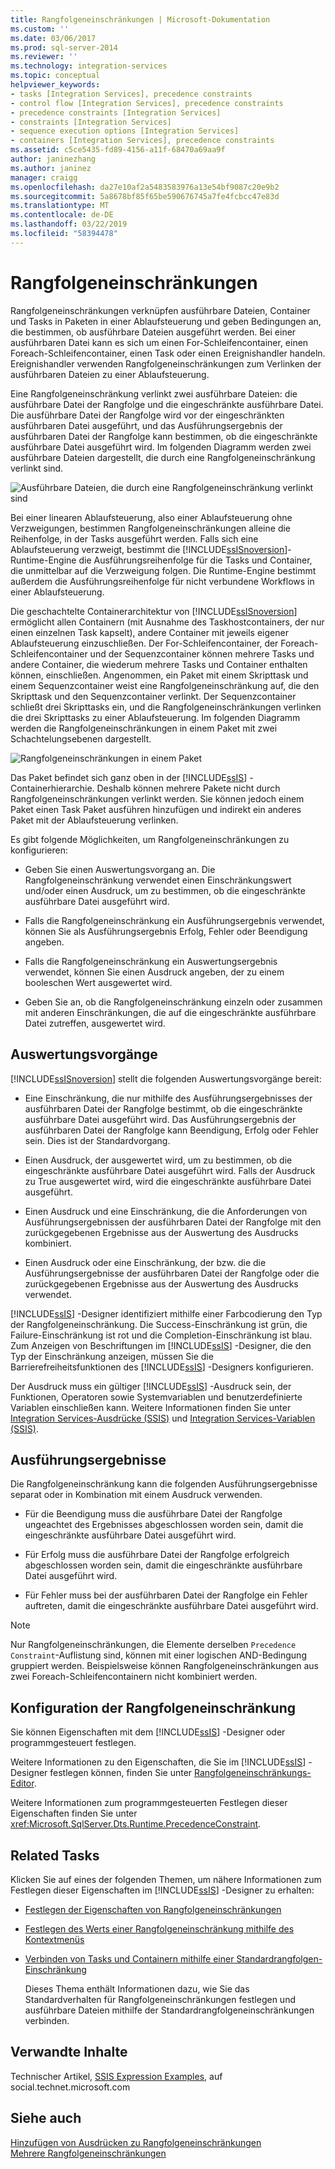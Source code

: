 ```yaml
---
title: Rangfolgeneinschränkungen | Microsoft-Dokumentation
ms.custom: ''
ms.date: 03/06/2017
ms.prod: sql-server-2014
ms.reviewer: ''
ms.technology: integration-services
ms.topic: conceptual
helpviewer_keywords:
- tasks [Integration Services], precedence constraints
- control flow [Integration Services], precedence constraints
- precedence constraints [Integration Services]
- constraints [Integration Services]
- sequence execution options [Integration Services]
- containers [Integration Services], precedence constraints
ms.assetid: c5ce5435-fd89-4156-a11f-68470a69aa9f
author: janinezhang
ms.author: janinez
manager: craigg
ms.openlocfilehash: da27e10af2a5483583976a13e54bf9087c20e9b2
ms.sourcegitcommit: 5a8678bf85f65be590676745a7fe4fcbcc47e83d
ms.translationtype: MT
ms.contentlocale: de-DE
ms.lasthandoff: 03/22/2019
ms.locfileid: "58394478"
---
```

# <a name="precedence-constraints"></a>Rangfolgeneinschränkungen
  Rangfolgeneinschränkungen verknüpfen ausführbare Dateien, Container und Tasks in Paketen in einer Ablaufsteuerung und geben Bedingungen an, die bestimmen, ob ausführbare Dateien ausgeführt werden. Bei einer ausführbaren Datei kann es sich um einen For-Schleifencontainer, einen Foreach-Schleifencontainer, einen Task oder einen Ereignishandler handeln. Ereignishandler verwenden Rangfolgeneinschränkungen zum Verlinken der ausführbaren Dateien zu einer Ablaufsteuerung.  
  
 Eine Rangfolgeneinschränkung verlinkt zwei ausführbare Dateien: die ausführbare Datei der Rangfolge und die eingeschränkte ausführbare Datei. Die ausführbare Datei der Rangfolge wird vor der eingeschränkten ausführbaren Datei ausgeführt, und das Ausführungsergebnis der ausführbaren Datei der Rangfolge kann bestimmen, ob die eingeschränkte ausführbare Datei ausgeführt wird. Im folgenden Diagramm werden zwei ausführbare Dateien dargestellt, die durch eine Rangfolgeneinschränkung verlinkt sind.  
  
 ![Ausführbare Dateien, die durch eine Rangfolgeneinschränkung verlinkt sind](../media/ssis-pcsimple.gif "Ausführbare Dateien, die durch eine Rangfolgeneinschränkung verlinkt sind")  
  
 Bei einer linearen Ablaufsteuerung, also einer Ablaufsteuerung ohne Verzweigungen, bestimmen Rangfolgeneinschränkungen alleine die Reihenfolge, in der Tasks ausgeführt werden. Falls sich eine Ablaufsteuerung verzweigt, bestimmt die [!INCLUDE[ssISnoversion](../../../includes/ssisnoversion-md.md)]-Runtime-Engine die Ausführungsreihenfolge für die Tasks und Container, die unmittelbar auf die Verzweigung folgen. Die Runtime-Engine bestimmt außerdem die Ausführungsreihenfolge für nicht verbundene Workflows in einer Ablaufsteuerung.  
  
 Die geschachtelte Containerarchitektur von [!INCLUDE[ssISnoversion](../../../includes/ssisnoversion-md.md)] ermöglicht allen Containern (mit Ausnahme des Taskhostcontainers, der nur einen einzelnen Task kapselt), andere Container mit jeweils eigener Ablaufsteuerung einzuschließen. Der For-Schleifencontainer, der Foreach-Schleifencontainer und der Sequenzcontainer können mehrere Tasks und andere Container, die wiederum mehrere Tasks und Container enthalten können, einschließen. Angenommen, ein Paket mit einem Skripttask und einem Sequenzcontainer weist eine Rangfolgeneinschränkung auf, die den Skripttask und den Sequenzcontainer verlinkt. Der Sequenzcontainer schließt drei Skripttasks ein, und die Rangfolgeneinschränkungen verlinken die drei Skripttasks zu einer Ablaufsteuerung. Im folgenden Diagramm werden die Rangfolgeneinschränkungen in einem Paket mit zwei Schachtelungsebenen dargestellt.  
  
 ![Rangfolgeneinschränkungen in einem Paket](../media/mw-dts-12.gif "Rangfolgeneinschränkungen in einem Paket")  
  
 Das Paket befindet sich ganz oben in der [!INCLUDE[ssIS](../../../includes/ssis-md.md)] -Containerhierarchie. Deshalb können mehrere Pakete nicht durch Rangfolgeneinschränkungen verlinkt werden. Sie können jedoch einem Paket einen Task Paket ausführen hinzufügen und indirekt ein anderes Paket mit der Ablaufsteuerung verlinken.  
  
 Es gibt folgende Möglichkeiten, um Rangfolgeneinschränkungen zu konfigurieren:  
  
-   Geben Sie einen Auswertungsvorgang an. Die Rangfolgeneinschränkung verwendet einen Einschränkungswert und/oder einen Ausdruck, um zu bestimmen, ob die eingeschränkte ausführbare Datei ausgeführt wird.  
  
-   Falls die Rangfolgeneinschränkung ein Ausführungsergebnis verwendet, können Sie als Ausführungsergebnis Erfolg, Fehler oder Beendigung angeben.  
  
-   Falls die Rangfolgeneinschränkung ein Auswertungsergebnis verwendet, können Sie einen Ausdruck angeben, der zu einem booleschen Wert ausgewertet wird.  
  
-   Geben Sie an, ob die Rangfolgeneinschränkung einzeln oder zusammen mit anderen Einschränkungen, die auf die eingeschränkte ausführbare Datei zutreffen, ausgewertet wird.  
  
## <a name="evaluation-operations"></a>Auswertungsvorgänge  
 [!INCLUDE[ssISnoversion](../../../includes/ssisnoversion-md.md)] stellt die folgenden Auswertungsvorgänge bereit:  
  
-   Eine Einschränkung, die nur mithilfe des Ausführungsergebnisses der ausführbaren Datei der Rangfolge bestimmt, ob die eingeschränkte ausführbare Datei ausgeführt wird. Das Ausführungsergebnis der ausführbaren Datei der Rangfolge kann Beendigung, Erfolg oder Fehler sein. Dies ist der Standardvorgang.  
  
-   Einen Ausdruck, der ausgewertet wird, um zu bestimmen, ob die eingeschränkte ausführbare Datei ausgeführt wird. Falls der Ausdruck zu True ausgewertet wird, wird die eingeschränkte ausführbare Datei ausgeführt.  
  
-   Einen Ausdruck und eine Einschränkung, die die Anforderungen von Ausführungsergebnissen der ausführbaren Datei der Rangfolge mit den zurückgegebenen Ergebnisse aus der Auswertung des Ausdrucks kombiniert.  
  
-   Einen Ausdruck oder eine Einschränkung, der bzw. die die Ausführungsergebnisse der ausführbaren Datei der Rangfolge oder die zurückgegebenen Ergebnisse aus der Auswertung des Ausdrucks verwendet.  
  
 [!INCLUDE[ssIS](../../../includes/ssis-md.md)] -Designer identifiziert mithilfe einer Farbcodierung den Typ der Rangfolgeneinschränkung. Die Success-Einschränkung ist grün, die Failure-Einschränkung ist rot und die Completion-Einschränkung ist blau. Zum Anzeigen von Beschriftungen im [!INCLUDE[ssIS](../../../includes/ssis-md.md)] -Designer, die den Typ der Einschränkung anzeigen, müssen Sie die Barrierefreiheitsfunktionen des [!INCLUDE[ssIS](../../../includes/ssis-md.md)] -Designers konfigurieren.  
  
 Der Ausdruck muss ein gültiger [!INCLUDE[ssIS](../../../includes/ssis-md.md)] -Ausdruck sein, der Funktionen, Operatoren sowie Systemvariablen und benutzerdefinierte Variablen einschließen kann. Weitere Informationen finden Sie unter [Integration Services-Ausdrücke &#40;SSIS&#41;](../expressions/integration-services-ssis-expressions.md) und [Integration Services-Variablen &#40;SSIS&#41;](../integration-services-ssis-variables.md).  
  
## <a name="execution-results"></a>Ausführungsergebnisse  
 Die Rangfolgeneinschränkung kann die folgenden Ausführungsergebnisse separat oder in Kombination mit einem Ausdruck verwenden.  
  
-   Für die Beendigung muss die ausführbare Datei der Rangfolge ungeachtet des Ergebnisses abgeschlossen worden sein, damit die eingeschränkte ausführbare Datei ausgeführt wird.  
  
-   Für Erfolg muss die ausführbare Datei der Rangfolge erfolgreich abgeschlossen worden sein, damit die eingeschränkte ausführbare Datei ausgeführt wird.  
  
-   Für Fehler muss bei der ausführbaren Datei der Rangfolge ein Fehler auftreten, damit die eingeschränkte ausführbare Datei ausgeführt wird.  
  
> [!NOTE]  
>  Nur Rangfolgeneinschränkungen, die Elemente derselben `Precedence Constraint`-Auflistung sind, können mit einer logischen AND-Bedingung gruppiert werden. Beispielsweise können Rangfolgeneinschränkungen aus zwei Foreach-Schleifencontainern nicht kombiniert werden.  
  
## <a name="configuration-of-the-precedence-constraint"></a>Konfiguration der Rangfolgeneinschränkung  
 Sie können Eigenschaften mit dem [!INCLUDE[ssIS](../../../includes/ssis-md.md)] -Designer oder programmgesteuert festlegen.  
  
 Weitere Informationen zu den Eigenschaften, die Sie im [!INCLUDE[ssIS](../../../includes/ssis-md.md)] -Designer festlegen können, finden Sie unter [Rangfolgeneinschränkungs-Editor](../precedence-constraint-editor.md).  
  
 Weitere Informationen zum programmgesteuerten Festlegen dieser Eigenschaften finden Sie unter <xref:Microsoft.SqlServer.Dts.Runtime.PrecedenceConstraint>.  
  
## <a name="related-tasks"></a>Related Tasks  
 Klicken Sie auf eines der folgenden Themen, um nähere Informationen zum Festlegen dieser Eigenschaften im [!INCLUDE[ssIS](../../../includes/ssis-md.md)] -Designer zu erhalten:  
  
-   [Festlegen der Eigenschaften von Rangfolgeneinschränkungen](../set-the-properties-of-a-precedence-constraint.md)  
  
-   [Festlegen des Werts einer Rangfolgeneinschränkung mithilfe des Kontextmenüs](../set-the-value-of-a-precedence-constraint-by-using-the-shortcut-menu.md)  
  
-   [Verbinden von Tasks und Containern mithilfe einer Standardrangfolgen-Einschränkung](../connect-tasks-and-containers-by-using-a-default-precedence-constraint.md)  
  
     Dieses Thema enthält Informationen dazu, wie Sie das Standardverhalten für Rangfolgeneinschränkungen festlegen und ausführbare Dateien mithilfe der Standardrangfolgeneinschränkungen verbinden.  
  
## <a name="related-content"></a>Verwandte Inhalte  
 Technischer Artikel, [SSIS Expression Examples](https://go.microsoft.com/fwlink/?LinkId=220761), auf social.technet.microsoft.com  
  
## <a name="see-also"></a>Siehe auch  
 [Hinzufügen von Ausdrücken zu Rangfolgeneinschränkungen](../add-expressions-to-precedence-constraints.md)   
 [Mehrere Rangfolgeneinschränkungen](../multiple-precedence-constraints.md)  
  
  
